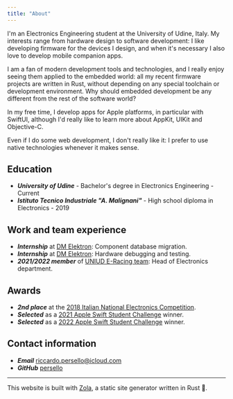 ```yaml
---
title: "About"
---
```


I'm an Electronics Engineering student at the University of Udine, Italy.
My interests range from hardware design to software development: I like developing firmware for the devices I design, and when it's necessary I also love to develop mobile companion apps.

I am a fan of modern development tools and technologies, and I really enjoy seeing them applied to the embedded world: all my recent firmware projects are written in Rust, without depending on any special toolchain or development environment. Why should embedded development be any different from the rest of the software world?

In my free time, I develop apps for Apple platforms, in particular with SwiftUI, although I'd really like to learn more about AppKit, UIKit and Objective-C.

Even if I do some web development, I don't really like it: I prefer to use native technologies whenever it makes sense.

## Education

- ***University of Udine*** - Bachelor's degree in Electronics Engineering - Current
- ***Istituto Tecnico Industriale "A. Malignani"*** - High school diploma in Electronics - 2019

## Work and team experience

- ***Internship*** at [DM Elektron](http://www.dmelektron.com/): Component database migration.
- ***Internship*** at [DM Elektron](http://www.dmelektron.com/): Hardware debugging and testing.
- ***2021/2022 member*** of [UNIUD E-Racing team](https://formulasae.uniud.it/): Head of Electronics department.

## Awards

- ***2nd place*** at the [2018 Italian National Electronics Competition](http://www.garanazionaleelettronica.it/la-storia/).
- ***Selected*** as a [2021 Apple Swift Student Challenge](https://github.com/persello/ssc21) winner.
- ***Selected*** as a [2022 Apple Swift Student Challenge](https://github.com/persello/ssc22) winner.

## Contact information

- ***Email*** [riccardo.persello@icloud.com](mailto:riccardo.persello@icloud.com)
- ***GitHub*** [persello](https://github.com/persello)

---

This website is built with [Zola](https://www.getzola.org/), a static site generator written in Rust 🦀.
